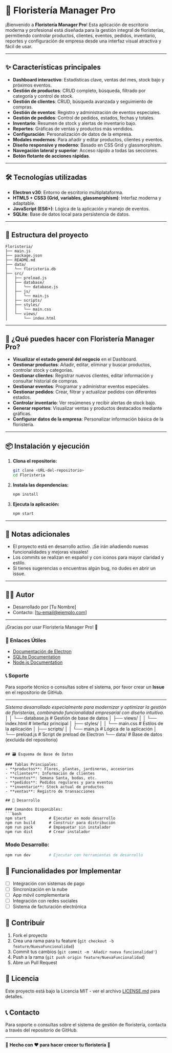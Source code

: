 
# 🌸 Floristería Manager Pro

¡Bienvenido a **Floristería Manager Pro**! Esta aplicación de escritorio moderna y profesional está diseñada para la gestión integral de floristerías, permitiendo controlar productos, clientes, eventos, pedidos, inventario, reportes y configuración de empresa desde una interfaz visual atractiva y fácil de usar.

---

## ✨ Características principales

- **Dashboard interactivo**: Estadísticas clave, ventas del mes, stock bajo y próximos eventos.
- **Gestión de productos**: CRUD completo, búsqueda, filtrado por categoría y control de stock.
- **Gestión de clientes**: CRUD, búsqueda avanzada y seguimiento de compras.
- **Gestión de eventos**: Registro y administración de eventos especiales.
- **Gestión de pedidos**: Control de pedidos, estados, fechas y totales.
- **Inventario**: Resumen de stock y alertas de inventario bajo.
- **Reportes**: Gráficas de ventas y productos más vendidos.
- **Configuración**: Personalización de datos de la empresa.
- **Modales modernos**: Para añadir y editar productos, clientes y eventos.
- **Diseño responsive y moderno**: Basado en CSS Grid y glassmorphism.
- **Navegación lateral y superior**: Acceso rápido a todas las secciones.
- **Botón flotante de acciones rápidas**.

---

## 🛠️ Tecnologías utilizadas

- **Electron v30**: Entorno de escritorio multiplataforma.
- **HTML5 + CSS3 (Grid, variables, glassmorphism)**: Interfaz moderna y adaptable.
- **JavaScript (ES6+)**: Lógica de la aplicación y manejo de eventos.
- **SQLite**: Base de datos local para persistencia de datos.

---

## 📂 Estructura del proyecto

```
Floristeria/
├── main.js
├── package.json
├── README.md
├── data/
│   └── floristeria.db
├── src/
│   ├── preload.js
│   ├── database/
│   │   └── database.js
│   ├── js/
│   │   └── main.js
│   ├── scripts/
│   ├── styles/
│   │   └── main.css
│   └── views/
│       └── index.html
```

---

## 🚀 ¿Qué puedes hacer con Floristería Manager Pro?

- **Visualizar el estado general del negocio** en el Dashboard.
- **Gestionar productos**: Añadir, editar, eliminar y buscar productos, controlar stock y categorías.
- **Gestionar clientes**: Registrar nuevos clientes, editar información y consultar historial de compras.
- **Gestionar eventos**: Programar y administrar eventos especiales.
- **Gestionar pedidos**: Crear, filtrar y actualizar pedidos con diferentes estados.
- **Controlar inventario**: Ver resúmenes y recibir alertas de stock bajo.
- **Generar reportes**: Visualizar ventas y productos destacados mediante gráficas.
- **Configurar datos de la empresa**: Personalizar información básica de la floristería.

---

## 📦 Instalación y ejecución

1. **Clona el repositorio:**
   ```bash
   git clone <URL-del-repositorio>
   cd Floristeria
   ```
2. **Instala las dependencias:**
   ```bash
   npm install
   ```
3. **Ejecuta la aplicación:**
   ```bash
   npm start
   ```

---

## 📝 Notas adicionales

- El proyecto está en desarrollo activo. ¡Se irán añadiendo nuevas funcionalidades y mejoras visuales!
- Los commits se realizan en español y con iconos para mayor claridad y estilo.
- Si tienes sugerencias o encuentras algún bug, no dudes en abrir un issue.

---

## 👨‍💻 Autor

- Desarrollado por [Tu Nombre]
- Contacto: [tu-email@ejemplo.com]

---

¡Gracias por usar Floristería Manager Pro! 🌸

### 🔗 Enlaces Útiles

- [Documentación de Electron](https://www.electronjs.org/docs)
- [SQLite Documentation](https://www.sqlite.org/docs.html)
- [Node.js Documentation](https://nodejs.org/docs/)

### 📞 Soporte

Para soporte técnico o consultas sobre el sistema, por favor crear un **Issue** en el repositorio de GitHub.

---

*Sistema desarrollado especialmente para modernizar y optimizar la gestión de floristerías, combinando funcionalidad empresarial con diseño intuitivo.*
│   │   └── database.js   # Gestión de base de datos
│   ├── views/
│   │   └── index.html    # Interfaz principal
│   ├── styles/
│   │   └── main.css      # Estilos de la aplicación
│   ├── scripts/
│   │   └── main.js       # Lógica de la aplicación
│   └── preload.js        # Script de preload de Electron
└── data/                 # Base de datos (excluida del repositorio)
```

## 🗃️ Esquema de Base de Datos

### Tablas Principales:
- **productos**: Flores, plantas, jardineras, accesorios
- **clientes**: Información de clientes
- **eventos**: Semana Santa, bodas, etc.
- **pedidos**: Pedidos regulares y para eventos
- **inventario**: Stock actual de productos
- **ventas**: Registro de transacciones

## 🚀 Desarrollo

### Comandos Disponibles:
```bash
npm start          # Ejecutar en modo desarrollo
npm run build      # Construir para distribución
npm run pack       # Empaquetar sin instalador
npm run dist       # Crear instalador
```

### Modo Desarrollo:
```bash
npm run dev        # Ejecutar con herramientas de desarrollo
```

## 📝 Funcionalidades por Implementar

- [ ] Integración con sistemas de pago
- [ ] Sincronización en la nube
- [ ] App móvil complementaria
- [ ] Integración con redes sociales
- [ ] Sistema de facturación electrónica

## 🤝 Contribuir

1. Fork el proyecto
2. Crea una rama para tu feature (`git checkout -b feature/NuevaFuncionalidad`)
3. Commit tus cambios (`git commit -m 'Añadir nueva funcionalidad'`)
4. Push a la rama (`git push origin feature/NuevaFuncionalidad`)
5. Abre un Pull Request

## 📄 Licencia

Este proyecto está bajo la Licencia MIT - ver el archivo [LICENSE.md](LICENSE.md) para detalles.

## 📞 Contacto

Para soporte o consultas sobre el sistema de gestión de floristería, contacta a través del repositorio de GitHub.

---

🌸 **Hecho con ❤️ para hacer crecer tu floristería** 🌸
